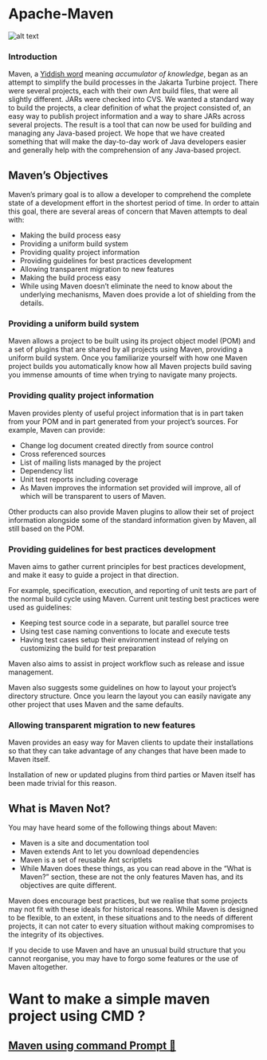 # Apache-Maven

![alt text](https://upload.wikimedia.org/wikipedia/commons/thumb/0/0b/Maven_logo.svg/1280px-Maven_logo.svg.png)
### Introduction

Maven, a [Yiddish word](https://en.wikipedia.org/wiki/Maven) meaning *accumulator of knowledge*, 
began as an attempt to simplify the build processes in the Jakarta Turbine project.
There were several projects, each with their own Ant build files, that were all slightly different. 
JARs were checked into CVS. We wanted a standard way to build the projects, a clear definition of what the project consisted of,
an easy way to publish project information and a way to share JARs across several projects.
The result is a tool that can now be used for building and managing any Java-based project.
We hope that we have created something that will make the day-to-day work of Java developers easier and generally help with the 
comprehension of any Java-based project.

## Maven’s Objectives
Maven’s primary goal is to allow a developer to comprehend the complete state of a development effort in the shortest period of time. 
In order to attain this goal, there are several areas of concern that Maven attempts to deal with:

* Making the build process easy
* Providing a uniform build system
* Providing quality project information
* Providing guidelines for best practices development
* Allowing transparent migration to new features
* Making the build process easy
* While using Maven doesn’t eliminate the need to know about the underlying mechanisms,
Maven does provide a lot of shielding from the details.

### Providing a uniform build system
Maven allows a project to be built using its project object model (POM) and a set of plugins that are shared by all projects using Maven, 
providing a uniform build system.
Once you familiarize yourself with how one Maven project builds you automatically know how all Maven projects build saving you 
immense amounts of time when trying to navigate many projects.

### Providing quality project information
Maven provides plenty of useful project information that is in part taken from your POM and
in part generated from your project’s sources. For example, Maven can provide:

* Change log document created directly from source control
* Cross referenced sources
* List of mailing lists managed by the project
* Dependency list
* Unit test reports including coverage
* As Maven improves the information set provided will improve, all of which will be transparent to users of Maven.

Other products can also provide Maven plugins to allow their set of project information alongside some of the standard information given by Maven, all still based on the POM.

### Providing guidelines for best practices development
Maven aims to gather current principles for best practices development, and make it easy to guide a project in that direction.

For example, specification, execution, and reporting of unit tests are part of the normal build cycle using Maven.
Current unit testing best practices were used as guidelines:

* Keeping test source code in a separate, but parallel source tree
* Using test case naming conventions to locate and execute tests
* Having test cases setup their environment instead of relying on customizing the build for test preparation

Maven also aims to assist in project workflow such as release and issue management.

Maven also suggests some guidelines on how to layout your project’s directory structure.
Once you learn the layout you can easily navigate any other project that uses Maven and the same defaults.

### Allowing transparent migration to new features
Maven provides an easy way for Maven clients to update their installations so that they can take advantage of any changes that have been made to Maven itself.

Installation of new or updated plugins from third parties or Maven itself has been made trivial for this reason.

## What is Maven Not?
You may have heard some of the following things about Maven:

* Maven is a site and documentation tool
* Maven extends Ant to let you download dependencies
* Maven is a set of reusable Ant scriptlets
* While Maven does these things, as you can read above in the “What is Maven?” section, these are not the only features Maven has, and 
its objectives are quite different.

Maven does encourage best practices, but we realise that some projects may not fit with these ideals for historical reasons. 
While Maven is designed to be flexible, to an extent, in these situations and to the needs of different projects,
it can not cater to every situation without making compromises to the integrity of its objectives.

If you decide to use Maven and have an unusual build structure that you cannot reorganise, you may have to forgo some features or
the use of Maven altogether.


# Want to make a simple maven project using CMD ? 

## [Maven using command Prompt 🤩](https://github.com/sumyak/Apache-Maven/tree/master/cmd)
